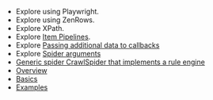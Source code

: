 - Explore using Playwright.
- Explore using ZenRows.
- Explore XPath.
- Explore [Item Pipelines](https://docs.scrapy.org/en/latest/topics/item-pipeline.html#topics-item-pipeline).
- Explore [Passing additional data to callbacks](https://docs.scrapy.org/en/latest/topics/request-response.html#topics-request-response-ref-request-callback-arguments)
- Explore [Spider arguments](https://docs.scrapy.org/en/latest/topics/spiders.html#spiderargs)
- [Generic spider CrawlSpider that implements a rule engine](https://docs.scrapy.org/en/latest/topics/spiders.html#scrapy.spiders.CrawlSpider)
- [Overview](https://docs.scrapy.org/en/latest/intro/overview.html#intro-overview)
- [Basics](https://docs.scrapy.org/en/latest/index.html#section-basics)
- [Examples](https://docs.scrapy.org/en/latest/intro/examples.html#intro-examples)